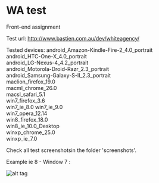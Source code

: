 WA test
===============

Front-end assignment

Test url: 
http://www.bastien.com.au/dev/whiteagency/

Tested devices:
android_Amazon-Kindle-Fire-2_4.0_portrait 	
android_HTC-One-X_4.0_portrait 	
android_LG-Nexus-4_4.2_portrait 	
android_Motorola-Droid-Razr_2.3_portrait 	
android_Samsung-Galaxy-S-II_2.3_portrait 	
maclion_firefox_19.0 	
macml_chrome_26.0 	
macsl_safari_5.1 	
win7_firefox_3.6 	
win7_ie_8.0 
win7_ie_9.0 	
win7_opera_12.14 	
win8_firefox_18.0 	
win8_ie_10.0_Desktop 	
winxp_chrome_25.0 	
winxp_ie_7.0 

Check all test screenshotsin the folder 'screenshots'.


Example ie 8 - Window 7 :

![alt tag](https://raw.github.com/zagzagzag/whiteagencytest/master/screenshots/win7_ie_8.0.png)
